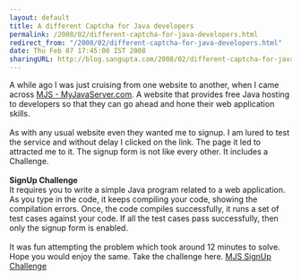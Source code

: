 ```yaml
---
layout: default
title: A different Captcha for Java developers
permalink: /2008/02/different-captcha-for-java-developers.html
redirect_from: "/2008/02/different-captcha-for-java-developers.html"
date: Thu Feb 07 17:45:00 IST 2008
sharingURL: http://blog.sangupta.com/2008/02/different-captcha-for-java-developers.html
---
```

A while ago I was just cruising from one website to another, when I came across 
<a href="http://myjavaserver.com">MJS - MyJavaServer.com</a>. A website that provides free Java hosting to developers so that they can go ahead and hone their web application skills.
<br>
<br>As with any usual website even they wanted me to signup. I am lured to test the service and without delay I clicked on the link. The page it led to attracted me to it. The signup form is not like every other. It includes a Challenge.
<br>
<br>
<b>SignUp Challenge</b>
<br>It requires you to write a simple Java program related to a web application. As you type in the code, it keeps compiling your code, showing the compilation errors. Once, the code compiles successfully, it runs a set of test cases against your code. If all the test cases pass successfully, then only the signup form is enabled.
<br>
<br>It was fun attempting the problem which took around 12 minutes to solve. Hope you would enjoy the same. Take the challenge here. 
<a href="http://www.myjavaserver.com/signup">MJS SignUp Challenge</a>
